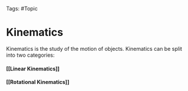 Tags: #Topic 

# Kinematics

Kinematics is the study of the motion of objects. Kinematics can be split into two categories:

#### [[Linear Kinematics]]
#### [[Rotational Kinematics]]